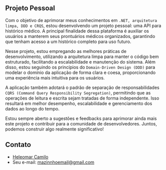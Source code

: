 ## Projeto Pessoal

Com o objetivo de aprimorar meus conhecimentos em ``.NET, arquitetura limpa, DDD e CRQS``, estou desenvolvendo um projeto pessoal: uma API para histórico médico. 
A principal finalidade dessa plataforma é auxiliar os usuários a manterem seus prontuários médicos organizados, garantindo que tenham acesso a um histórico completo para uso futuro.

Nesse projeto, estou empregando as melhores práticas de desenvolvimento, utilizando a arquitetura limpa para manter o código bem estruturado, facilitando a escalabilidade e manutenção do sistema. Além disso, estou seguindo os princípios do ``Domain-Driven Design (DDD)`` para modelar o domínio da aplicação de forma clara e coesa, proporcionando uma experiência mais intuitiva para os usuários.

A aplicação também adotará o padrão de separação de responsabilidades ``CQRS (Command Query Responsibility Segregation)``, permitindo que as operações de leitura e escrita sejam tratadas de forma independente. Isso resultará em melhor desempenho, escalabilidade e gerenciamento dos dados ao longo do tempo.

Estou sempre aberto a sugestões e feedbacks para aprimorar ainda mais este projeto e contribuir para a comunidade de desenvolvedores. Juntos, podemos construir algo realmente significativo!

## Contato

- [Heleomar Camilo](https://github.com/heleomar)
- Seu e-mail: mazinnhoemail@gmail.com
